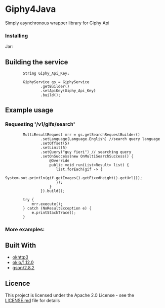 # Giphy4Java
Simply asynchronous wrapper library for Giphy Api


### Installing
Jar:

## Building the service
```
        String Giphy_Api_Key;

        GiphyService gs = GiphyService
                .getBuilder()
                .setApiKey(Giphy_Api_Key)
                .build();
```

## Example usage
### Requesting '/v1/gifs/search'
```
        MultiResultRequest mrr = gs.getSearchRequestBuilder()
                .setLanguage(Language.English) //search query language
                .setOffset(5)
                .setLimit(5)
                .setQuery("guy fieri") // searching query
                .setOnSuccess(new OnMultiSearchSuccess() {
                    @Override
                    public void run(List<Result> list) {
                       list.forEach(gif -> {
                           System.out.println(gif.getImages().getFixedHeight().getUrl());
                       });
                    }
                }).build();

        try {
            mrr.execute();
        } catch (NoResultException e) {
            e.printStackTrace();
        }
```
### More examples:

## Built With
* [okhttp3](https://mvnrepository.com/artifact/com.squareup.okhttp3/okhttp)
* [okio/1.12.0](https://mvnrepository.com/artifact/com.squareup.okio/okio/1.12.0)
* [gson/2.8.2](https://mvnrepository.com/artifact/com.google.code.gson/gson/2.8.2)

## Licence
This project is licensed under the Apache 2.0 License - see the [LICENSE.md](LICENSE.md) file for details